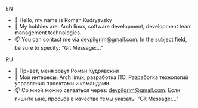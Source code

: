 EN
- 👋 Hello, my name is Roman Kudryavsky
- 👀 My hobbies are: Arch linux, software development, development team management technologies.
- 📫 You can contact me via devpilgrim@gmail.com. In the subject field, be sure to specify: "Git Message:..."

RU
- 👋 Привет, меня зовут Роман Кудрявский
- 👀 Мои интересы: Arch linux, разработка ПО, Разработка технологий управления проектами и командами.
- 📫 Со мной можно связаться через: devpilgrim@gmail.com. Если пишите мне, просьба в качестве темы указать: "Git Message:..."


<!---
devpilgrin/devpilgrin is a ✨ special ✨ repository because its `README.md` (this file) appears on your GitHub profile.
You can click the Preview link to take a look at your changes.
--->

